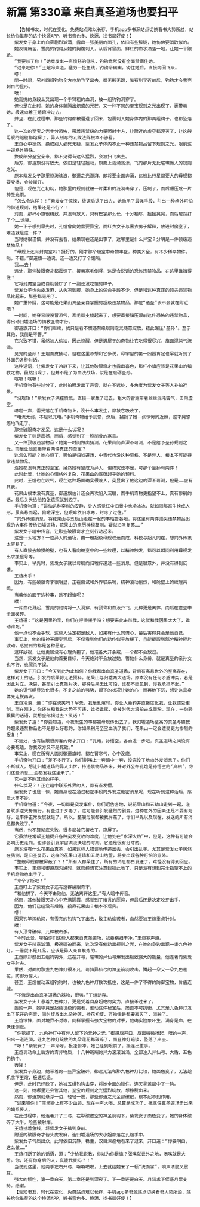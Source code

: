 # 新篇 第330章 来自真圣道场也要扫平
        【告知书友，时代在变化，免费站点难以长存，手机app多书源站点切换看书大势所趋，站长给你推荐的这个换源APP，听书音色多、换源、找书都好使！】
       紫发女子身上的白雾剧烈汹涌，露出一张美丽的面孔，依旧有些朦胧，她仿佛要消散似的。
       她表情痛苦，雪亮的钓钩从她的胸腹刺入，从后背冒出，鲜红的血水洒落一地，让她一个踉跄。
       “我要杀了你！”她竟发出一声愤怒的低吼，钓钩竟然没有全面禁锢住她。
       “过来吧你！”王煊冷声道，猛力一扯鱼线，钓钩冷幽幽，钩住她后，直接向回飞来。
       哧！
       同一时间，另外四组钓钩全方位地飞了出去，都无形无踪，唯有到了近前后，钓钩才会雪亮刺目的显形。
       噗！
       她高挑的身段上又出现一个手臂粗的血洞，被一组钓钩洞穿了。
       但也是在此时，她的身体蒸腾出炽盛的光芒，又一种不同的至宝规则之光出现了，裹带着她，极速向着王煊俯冲过去。
       并且，在此过程中，那些钓钩都被逼退了回来，包裹刺入她身体内的那两组钩子，也都坠落了。
       这一次的至宝之光十分恐怖，带着违禁级的力量照射十方，让附近的虚空都湮灭了，让这艘母舰的船舱都熔解了，异人刻写的云纹法阵根本不够看。
       王煊心中凛然，换成别人必死无疑，紫发女子体内不止一种违禁物品留下规则之光，眼前这一道格外特殊。
       换成部分至宝亲来，都不见得有这么猛烈，会被扫飞出去。
       后方，御道旗没有放大，依旧是轻轻摇动，旗面上涟漪荡漾，飞向那片无比璀璨慑人的规则之光。
       原本紫发女子那里惊涛骇浪，御道之光澎湃，即将要全面奔涌，这艘比行星都要大的母舰都要受损，会被撕开。
       但是，现在光芒初绽，她那里的规则就被一片柔和的涟漪击穿了，压制了，而后碾压成一片神圣光雨。
       “怎么会这样？！”紫发女子惊悚，极速后退了出去，她动用了最强手段，引出一种格外可怕的御道规则，结果还是不行？！
       对面，那杆小旗很精致，并没有放大，只有巴掌那么长，十分袖珍，摇摇晃晃，而后居然打了个……饱嗝。
       她一下子想到早先时，孔煊曾向她索要异宝，而红衣女子与黑衣男子解释，放进封魔室了，难道就是这一件？
       当时她很谨慎，并没有去看，结果现在还是出事了，这哪里是什么异宝？分明是一件顶级违禁物品！
       “母舰上还有封魔室吗？挺好的，刚才那个舱室中奇物丰盛，种类齐全，有不少稀罕物件，呃，不错。”御道旗一边说，还一边又打了个饱嗝。
       我……去！
       远处，那些破限奇才都震惊了，接着寒毛倒竖，这是会说话的恐怖违禁物品，在这里谁挡得住？
       它将封魔室当成自助餐厅了？一副还没吃饱的样子。
       紫发女子也头皮发麻，从头凉到脚，她身上的保命手段不少，但是和这种真正的顶尖违禁物品比起来，那些都无用了。
       她严重怀疑，这可能是花果山真圣亲自掌握的超级违禁物品，那位“道圣”该不会就在附近吧？
       一时间，她脊背嗖嗖冒凉气，寒毛都支棱起来了，想要直接镇压眼前这件恐怖的违禁物品，得出动归墟道场的镇教圣物才行。
       御道旗开口：“你们继续，我只是看不惯违禁级规则之光随意绽放，藉此碾压‘圣孙’。至于其他，我倒是不管。”
       它兴致不错，虽然被人偷拍，因此惊醒，但是满屋子的奇物让它吃得很尽兴，旗面混沌气流淌。
       见鬼的圣孙！王煊面皮抽动，但在这里不想和它多说，母宇宙的第一凶器肯定也早就听到了外面的各种对话。
       这种话语，让紫发女子冷静下来，让其他破限奇才也露出喜色，那杆小旗应该是花果山的镇教之物，虽然出现了，但并不是了为血洗战场，似是在磨砺圣孙。
       喀嚓！喀嚓！
       手机奇物有些过分了，此时拍照发出了声音，就在不远处，多角度为紫发女子等人补拍近景。
       “没规矩！”紫发女子满腔愤慨，直接一掌轰了过去，粗大的雷霆带着丝丝混沌雾气，击向虚空。
       哧啦一声，雷光落在手机奇物上，没什么事发生，都被它吸收了。
       “电流太弱，不足以充电。”手机奇物给予反馈，然后，捕捉了她一张惊愕的近照，这才晃悠悠地飞走了。
       那些破限奇才发呆，这是什么状况？
       紫发女子则是震撼，而后，感觉到了一股彻骨的寒意。
       又一件顶级违禁物品？她第一时间做出猜测，花果山简直深不可测，不是给予圣孙规则之光，而是让他直接带着两件真正的至宝？
       这怎么可能？她心惊了，哪怕是归墟道场，中青代也没这种资格，不是异人，根本不可能持掌违禁物品。
       连她都没有真正的至宝，虽然她有望成为异人，但终究还不是，可那个圣孙有两件！
       此时此景，让她的心情格外复杂，花果山的底蕴超乎她的预料。
       此时，王煊也在叹气，现在这种场面确实很唬人，突显出了他这边的深不可测，但是……虚有其表。
       花果山根本没有真圣，御道旗估计还会再次陷入沉眠，而手机奇物更指望不上，真有惨祸的话，最后关头给他拍张遗照就到边了。
       手机奇物道：“最怕这种突然的安静，让人感觉红尘旧景中也冷冰冰，就如同那畜生换成人形，虽高悬而起，俯瞰深空，但眼眸依旧冰寒，封冻了过往。”
       “向外传递消息，将花果山与五劫山走在一起的事昭告各地，将这里有两件顶尖违禁物品出现的大事件传给归墟道场，花果山的来历神秘莫测，疑似旧圣复苏……”
       紫发女子暗中传音，让那些破限奇才立刻行动起来。
       这是什么地方？一位异人的道场，由一艘超级母舰改造而成，科技与超凡同在，想向外传讯太容易了。
       有人直接去触摸舱壁，也有人看向舱室中的一些纹理，以精神触发，都可以瞬间利用母舰发出求援信号等。
       事实上，早先时，紫发女子就以母舰向归墟传递过一些消息，但是很意外，并没有得到反馈。
       王煊出手！
       因为，有些破限奇才很明显，正在尝试和外界联系呢，精神波动剧烈，和舱壁上的纹理共鸣。
       当着他的面干这种事，瞧不起谁呢？
       噗！
       一片血花溅起，雪亮的钓钩将一人洞穿，有顶骨和血液齐飞，元神更是离体，而后在虚空中全面破碎。
       王煊道：“这是因果钓竿，你们在呼唤援手吗？想要来此击杀我，这就和我因果太大了，谁动谁死。”
       他一点也不会手软，这些人注定都是敌人，如果有什么同情心，最后害得只会是他自己。
       事实上，他的精神天眼变异后，不仅看到他们的动作似乎放缓了，且能截取到部分精神碎片波动，感觉到的都是各种恶意。
       这样敌视，让他更加没有心理负担了，他准备大开杀戒，一个都不会放过。
       当然，紫发女子是他的首要目标，今天绝对不会放过她，管她什么身份，就是真圣的亲孙女也不行，也照杀不误。
       紫发女子开口：“今天到此为止如何？你我都出自真圣道场，背后有高悬世外的至高存在，这样对上的话，引发的后果将无法预料。花果山与归墟两大道场，原本没有任何矛盾冲突，若是因此对立，决裂，甚至引出真圣对决，那种后果无比可怕，谁都不愿见到，你我承担不起。”
       她的语气明显软化很多，不复之前的强势，眼下的状况让她的心一而再地下沉，想让这具身体先走脱再说。
       王煊冷漠，道：“你在说笑吗？早先，我是孔煊时，你让人垂钓并直接度化我，让我遭受重创。而在刚才，你还在和我说大势不可违，谁挡谁死，会被时代大浪拍击成齑粉。现在，一句轻飘飘的话语，就想全部揭过去？笑话！”
       紫发女子道：“你要知道，今夜发生的事都被母舰传出去了，我归墟道场至高的真圣与镇教的超级违禁物品也不是那么好惹的，你如果利用至宝血洗了我们，花果山一定会遭受更为惨烈的报复！”
       不远处，也有破限很厉害的奇才开口：“孔煊，孙悟空，各自退一步吧，真圣道场之间没有必要死磕，你我双方又不是死敌。”
       事实上，现在所有人面对御道旗时，都在冒寒气，心中没底。
       手机奇物开口：“差不多行了，你们别嘴上一套暗中一套，没完没了地向外发消息了。你们不断喊人，想让归墟道场的异人出世，持违禁物品杀来，并对外公布孔煊是孙悟空的‘真相’，你们这些消息……全都发我这里来了。”
       它一副不胜其烦的样子。
       什么状况？！正在暗中联系外界的人，都有点发懵。
       紫发女子也是一惊，她自身也在通过秘密手段向外发送绝密消息呢，现在听到这种话后，感觉大事不妙。
       手机奇物道：“今夜，一切都是突发事件，你们昭告各地，说花果山和五劫山走到一起，准备联手逆大势而行，有些过于歹毒了，这可能会引发猛烈的剧变。这种意外的因素还是不要有为好，让事件正常发展就是了。所以，整艘母舰都被我屏蔽了，你们早先以及现在，发送的所有消息都失败了。”
       当然，也不算彻底失败，很多都被它接收了，窥屏了。
       它虽然经常帮王煊提升各种突发变故的难度，让他处在“水深火热”中，但是，这种有可能会影响历史走向，也许会引发宇宙洪流决堤的时刻，它还是很有分寸的。
       原本没有什么花果山真圣，如果这些人错误地传递出去，会引出乱子。尤其是紫发女子居然在猜测，是旧圣复苏，这样的花果山道场和五劫山结盟，将会出现各种可怕的意外。
       “整艘母舰都被屏蔽了？！”所有人都呆住了，所有的消息都白发送了，难怪没有得到回应。
       事实上，王煊和御道旗沟通时，就已经请它注意封锁此地了，只是没有想到完全指望不上的手机奇物也出手了。
       “来个了断吧！”
       王煊盯上了紫发女子还有这群破限奇才。
       “和他拼了，今天不击败他，无法离开这里。”有人暗中传音。
       然而，其他破限天才心中充满阴霾，感觉到了难言的压抑，但最后还是决定咬牙出手。
       因为，他们已经没有后路，投靠花果山？根本不现实。
       哧！
       因果钓竿挥动间，有雪亮的钓钩飞了出去，敢主动偷袭者，自然要被王煊重点针对。
       噗！
       有人顶骨破碎，元神被击杀。
       “今时此景，哪怕你们这些人都来自真圣道场，我要横扫干净。”王煊寒声道。
       紫发女子杀意汹涌，极速逼迫而来，这次没有催动出规则之光，在她的身边出现一盏九色神灯，一看就不是凡品，应该是异人亲自祭炼的。
       王煊除却祭出五组钓钩外，还在开弓，璀璨的异仙弓爆发出极致强大的能量，他连着向紫发女子射去。
       果然，对面的那盏九色神灯很不凡，可挡异仙弓的神圣箭羽攻击，腾起一朵又一朵九色莲花，防御力惊人。
       甚至，王煊催动五组钓钩时，也被九色神灯数次抵住，这是一件了不得的防御宝物，价值连城。
       “不愧是出自真圣道场的器物，很强。”王煊动容。
       紫发女子头上悬着九色神灯，更是凭着自身超绝的实力，直接杀过来了。
       轰的一声，她毕竟是超绝世级的强者，催动这件秘宝后，简直不可抗衡，尤其是九色神灯发出了花开的声音，同时绽放出九朵神莲，神花初绽，万物像是都要寂灭了，消融了。
       王煊惊悚，面对境界不对等，同样掌握有强大宝物的对手，他确实险象环生，满身是血，在快速倒退。
       “你犯规了，九色神灯中有异人留下的元神之光。”御道旗开口，旗面微微扬起，噗的一声，扫出一道涟漪，让九色神灯绽放的九朵莲花都破碎了，而且神灯暗淡，坠落了出去。
       “哼！”紫发女子一声冷哼，极速俯冲，她已经到眼前了，接连出重手。
       王煊调动命土后方的奇异物质，十几种斑斓的异力滚滚汹涌，全部注入异仙弓、大盾、五色钓钩中。
       轰隆！
       紫发女子身边，她带着的一些异宝破碎，都远无法和那九色神灯比较，她面色变了，无法趁机拿下王煊，极速后退。
       但是，此时已经晚了，她被五组钓钩击穿，将她全面的锁住，连天灵盖都中了一钩。
       这一刻，她哪里还会管其他，至宝的规则之光猛烈绽放，想挣脱出来。
       然而，御道旗就悬浮一边，轻轻一震，那些御道之光全部破散，根本起不到作用。
       “过来吧你！”王煊身上有不少血迹，现在一声大喝，总算是成功了，擒拿住真圣道场走出来的嫡系传人。
       在此过程中，他连着开了三弓，在犁破虚空的神圣箭羽下，紫发女子面色变了，她的身体破碎了大半，险些被射爆。
       王煊扯着鱼线，将紫发女子擒到身前。
       附近的破限奇才皆头皮发麻，连归墟道场的大小姐都落在孔煊手中。
       紫发女子气质出众，此时依旧沉静，稳重，双目深邃地看来了过来，开口道：“你要明白，这么做……”
       王煊打断了她的话语，道：“少给我说教，你以为你是谁？张嘴就世外之地，闭嘴就是大势。你，还有你身后的人，真能代表吗？！”
       当说到这里，他两手左右开弓，噼噼啪啪，上去就给她来了一顿“洗面掌”，响声清脆又震耳。
       强大的惯性，第一章白天，第二章还是到深夜了。下一章还是白天。月初求下保底月票支持，感谢。
       【告知书友，时代在变化，免费站点难以长存，手机app多书源站点切换看书大势所趋，站长给你推荐的这个换源APP，听书音色多、换源、找书都好使！】